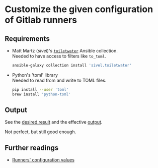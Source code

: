 # Customize the given configuration of Gitlab runners

## Requirements

- Matt Martz (_sivel_)'s [`toiletwater`][toiletwater] Ansible collection.</br>
  Needed to have access to filters like `to_toml`.

  ```sh
  ansible-galaxy collection install 'sivel.toiletwater'
  ```

- Python's 'toml' library</br>
  Needed to read from and write to TOML files.

  ```sh
  pip install --user 'toml'
  brew install 'python-toml'
  ```

## Output

See the [desired result][desired.toml] and the effective [output][output.toml].

Not perfect, but still good enough.

## Further readings

- [Runners' configuration values]

<!--
  References
  -->

<!-- Knowledge base -->
<!-- Files -->
[desired.toml]: desired.toml
[output.toml]: output.toml

<!-- Upstream -->
[runners' configuration values]: https://docs.gitlab.com/runner/configuration/advanced-configuration.html
[toiletwater]: https://galaxy.ansible.com/ui/repo/published/sivel/toiletwater/

<!-- Others -->
